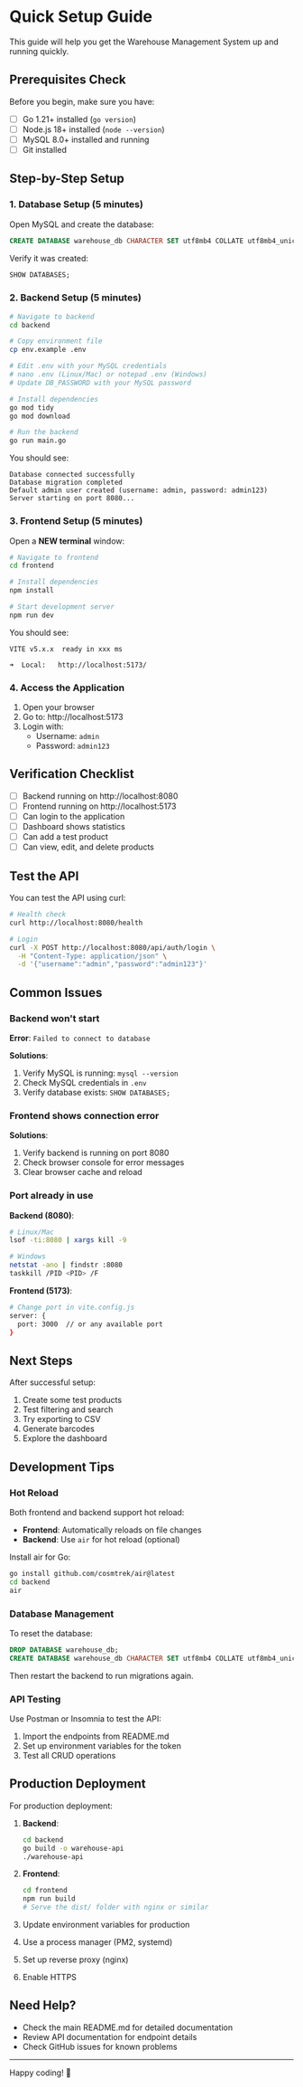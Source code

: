 # Quick Setup Guide

This guide will help you get the Warehouse Management System up and running quickly.

## Prerequisites Check

Before you begin, make sure you have:

- [ ] Go 1.21+ installed (`go version`)
- [ ] Node.js 18+ installed (`node --version`)
- [ ] MySQL 8.0+ installed and running
- [ ] Git installed

## Step-by-Step Setup

### 1. Database Setup (5 minutes)

Open MySQL and create the database:

```sql
CREATE DATABASE warehouse_db CHARACTER SET utf8mb4 COLLATE utf8mb4_unicode_ci;
```

Verify it was created:

```sql
SHOW DATABASES;
```

### 2. Backend Setup (5 minutes)

```bash
# Navigate to backend
cd backend

# Copy environment file
cp env.example .env

# Edit .env with your MySQL credentials
# nano .env (Linux/Mac) or notepad .env (Windows)
# Update DB_PASSWORD with your MySQL password

# Install dependencies
go mod tidy
go mod download

# Run the backend
go run main.go
```

You should see:

```
Database connected successfully
Database migration completed
Default admin user created (username: admin, password: admin123)
Server starting on port 8080...
```

### 3. Frontend Setup (5 minutes)

Open a **NEW terminal** window:

```bash
# Navigate to frontend
cd frontend

# Install dependencies
npm install

# Start development server
npm run dev
```

You should see:

```
VITE v5.x.x  ready in xxx ms

➜  Local:   http://localhost:5173/
```

### 4. Access the Application

1. Open your browser
2. Go to: http://localhost:5173
3. Login with:
   - Username: `admin`
   - Password: `admin123`

## Verification Checklist

- [ ] Backend running on http://localhost:8080
- [ ] Frontend running on http://localhost:5173
- [ ] Can login to the application
- [ ] Dashboard shows statistics
- [ ] Can add a test product
- [ ] Can view, edit, and delete products

## Test the API

You can test the API using curl:

```bash
# Health check
curl http://localhost:8080/health

# Login
curl -X POST http://localhost:8080/api/auth/login \
  -H "Content-Type: application/json" \
  -d '{"username":"admin","password":"admin123"}'
```

## Common Issues

### Backend won't start

**Error**: `Failed to connect to database`

**Solutions**:

1. Verify MySQL is running: `mysql --version`
2. Check MySQL credentials in `.env`
3. Verify database exists: `SHOW DATABASES;`

### Frontend shows connection error

**Solutions**:

1. Verify backend is running on port 8080
2. Check browser console for error messages
3. Clear browser cache and reload

### Port already in use

**Backend (8080)**:

```bash
# Linux/Mac
lsof -ti:8080 | xargs kill -9

# Windows
netstat -ano | findstr :8080
taskkill /PID <PID> /F
```

**Frontend (5173)**:

```bash
# Change port in vite.config.js
server: {
  port: 3000  // or any available port
}
```

## Next Steps

After successful setup:

1. Create some test products
2. Test filtering and search
3. Try exporting to CSV
4. Generate barcodes
5. Explore the dashboard

## Development Tips

### Hot Reload

Both frontend and backend support hot reload:

- **Frontend**: Automatically reloads on file changes
- **Backend**: Use `air` for hot reload (optional)

Install air for Go:

```bash
go install github.com/cosmtrek/air@latest
cd backend
air
```

### Database Management

To reset the database:

```sql
DROP DATABASE warehouse_db;
CREATE DATABASE warehouse_db CHARACTER SET utf8mb4 COLLATE utf8mb4_unicode_ci;
```

Then restart the backend to run migrations again.

### API Testing

Use Postman or Insomnia to test the API:

1. Import the endpoints from README.md
2. Set up environment variables for the token
3. Test all CRUD operations

## Production Deployment

For production deployment:

1. **Backend**:

   ```bash
   cd backend
   go build -o warehouse-api
   ./warehouse-api
   ```

2. **Frontend**:

   ```bash
   cd frontend
   npm run build
   # Serve the dist/ folder with nginx or similar
   ```

3. Update environment variables for production
4. Use a process manager (PM2, systemd)
5. Set up reverse proxy (nginx)
6. Enable HTTPS

## Need Help?

- Check the main README.md for detailed documentation
- Review API documentation for endpoint details
- Check GitHub issues for known problems

---

Happy coding! 🚀
